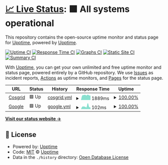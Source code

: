 # [📈 Live Status](https://demo.upptime.js.org): <!--live status--> **🟩 All systems operational**

This repository contains the open-source uptime monitor and status page for [Upptime](https://upptime.js.org), powered by [Upptime](https://github.com/upptime/upptime).

[![Uptime CI](https://github.com/devendra-rgb/repo-uptime/workflows/Uptime%20CI/badge.svg)](https://github.com/devendra-rgb/repo-uptime/actions?query=workflow%3A%22Uptime+CI%22)
[![Response Time CI](https://github.com/devendra-rgb/repo-uptime/workflows/Response%20Time%20CI/badge.svg)](https://github.com/devendra-rgb/repo-uptime/actions?query=workflow%3A%22Response+Time+CI%22)
[![Graphs CI](https://github.com/devendra-rgb/repo-uptime/workflows/Graphs%20CI/badge.svg)](https://github.com/devendra-rgb/repo-uptime/actions?query=workflow%3A%22Graphs+CI%22)
[![Static Site CI](https://github.com/devendra-rgb/repo-uptime/workflows/Static%20Site%20CI/badge.svg)](https://github.com/devendra-rgb/repo-uptime/actions?query=workflow%3A%22Static+Site+CI%22)
[![Summary CI](https://github.com/devendra-rgb/repo-uptime/workflows/Summary%20CI/badge.svg)](https://github.com/devendra-rgb/repo-uptime/actions?query=workflow%3A%22Summary+CI%22)

With [Upptime](https://upptime.js.org), you can get your own unlimited and free uptime monitor and status page, powered entirely by a GitHub repository. We use [Issues](https://github.com/upptime/upptime/issues) as incident reports, [Actions](https://github.com/devendra-rgb/repo-uptime/actions) as uptime monitors, and [Pages](https://demo.upptime.js.org) for the status page.

<!--start: status pages-->
<!-- This summary is generated by Upptime (https://github.com/upptime/upptime) -->
<!-- Do not edit this manually, your changes will be overwritten -->
<!-- prettier-ignore -->
| URL | Status | History | Response Time | Uptime |
| --- | ------ | ------- | ------------- | ------ |
| <img alt="" src="https://icons.duckduckgo.com/ip3/cosgrid.com.ico" height="13"> [Cosgrid](https://cosgrid.com) | 🟩 Up | [cosgrid.yml](https://github.com/devendra-rgb/repo-uptime/commits/HEAD/history/cosgrid.yml) | <details><summary><img alt="Response time graph" src="./graphs/cosgrid/response-time-week.png" height="20"> 1889ms</summary><br><a href="https://devendra-rgb.github.io/repo-uptime/history/cosgrid"><img alt="Response time 1311" src="https://img.shields.io/endpoint?url=https%3A%2F%2Fraw.githubusercontent.com%2Fdevendra-rgb%2Frepo-uptime%2FHEAD%2Fapi%2Fcosgrid%2Fresponse-time.json"></a><br><a href="https://devendra-rgb.github.io/repo-uptime/history/cosgrid"><img alt="24-hour response time 1726" src="https://img.shields.io/endpoint?url=https%3A%2F%2Fraw.githubusercontent.com%2Fdevendra-rgb%2Frepo-uptime%2FHEAD%2Fapi%2Fcosgrid%2Fresponse-time-day.json"></a><br><a href="https://devendra-rgb.github.io/repo-uptime/history/cosgrid"><img alt="7-day response time 1889" src="https://img.shields.io/endpoint?url=https%3A%2F%2Fraw.githubusercontent.com%2Fdevendra-rgb%2Frepo-uptime%2FHEAD%2Fapi%2Fcosgrid%2Fresponse-time-week.json"></a><br><a href="https://devendra-rgb.github.io/repo-uptime/history/cosgrid"><img alt="30-day response time 1829" src="https://img.shields.io/endpoint?url=https%3A%2F%2Fraw.githubusercontent.com%2Fdevendra-rgb%2Frepo-uptime%2FHEAD%2Fapi%2Fcosgrid%2Fresponse-time-month.json"></a><br><a href="https://devendra-rgb.github.io/repo-uptime/history/cosgrid"><img alt="1-year response time 1311" src="https://img.shields.io/endpoint?url=https%3A%2F%2Fraw.githubusercontent.com%2Fdevendra-rgb%2Frepo-uptime%2FHEAD%2Fapi%2Fcosgrid%2Fresponse-time-year.json"></a></details> | <details><summary><a href="https://devendra-rgb.github.io/repo-uptime/history/cosgrid">100.00%</a></summary><a href="https://devendra-rgb.github.io/repo-uptime/history/cosgrid"><img alt="All-time uptime 100.00%" src="https://img.shields.io/endpoint?url=https%3A%2F%2Fraw.githubusercontent.com%2Fdevendra-rgb%2Frepo-uptime%2FHEAD%2Fapi%2Fcosgrid%2Fuptime.json"></a><br><a href="https://devendra-rgb.github.io/repo-uptime/history/cosgrid"><img alt="24-hour uptime 100.00%" src="https://img.shields.io/endpoint?url=https%3A%2F%2Fraw.githubusercontent.com%2Fdevendra-rgb%2Frepo-uptime%2FHEAD%2Fapi%2Fcosgrid%2Fuptime-day.json"></a><br><a href="https://devendra-rgb.github.io/repo-uptime/history/cosgrid"><img alt="7-day uptime 100.00%" src="https://img.shields.io/endpoint?url=https%3A%2F%2Fraw.githubusercontent.com%2Fdevendra-rgb%2Frepo-uptime%2FHEAD%2Fapi%2Fcosgrid%2Fuptime-week.json"></a><br><a href="https://devendra-rgb.github.io/repo-uptime/history/cosgrid"><img alt="30-day uptime 100.00%" src="https://img.shields.io/endpoint?url=https%3A%2F%2Fraw.githubusercontent.com%2Fdevendra-rgb%2Frepo-uptime%2FHEAD%2Fapi%2Fcosgrid%2Fuptime-month.json"></a><br><a href="https://devendra-rgb.github.io/repo-uptime/history/cosgrid"><img alt="1-year uptime 100.00%" src="https://img.shields.io/endpoint?url=https%3A%2F%2Fraw.githubusercontent.com%2Fdevendra-rgb%2Frepo-uptime%2FHEAD%2Fapi%2Fcosgrid%2Fuptime-year.json"></a></details>
| <img alt="" src="https://icons.duckduckgo.com/ip3/www.google.com.ico" height="13"> [Google](https://www.google.com) | 🟩 Up | [google.yml](https://github.com/devendra-rgb/repo-uptime/commits/HEAD/history/google.yml) | <details><summary><img alt="Response time graph" src="./graphs/google/response-time-week.png" height="20"> 102ms</summary><br><a href="https://devendra-rgb.github.io/repo-uptime/history/google"><img alt="Response time 123" src="https://img.shields.io/endpoint?url=https%3A%2F%2Fraw.githubusercontent.com%2Fdevendra-rgb%2Frepo-uptime%2FHEAD%2Fapi%2Fgoogle%2Fresponse-time.json"></a><br><a href="https://devendra-rgb.github.io/repo-uptime/history/google"><img alt="24-hour response time 60" src="https://img.shields.io/endpoint?url=https%3A%2F%2Fraw.githubusercontent.com%2Fdevendra-rgb%2Frepo-uptime%2FHEAD%2Fapi%2Fgoogle%2Fresponse-time-day.json"></a><br><a href="https://devendra-rgb.github.io/repo-uptime/history/google"><img alt="7-day response time 102" src="https://img.shields.io/endpoint?url=https%3A%2F%2Fraw.githubusercontent.com%2Fdevendra-rgb%2Frepo-uptime%2FHEAD%2Fapi%2Fgoogle%2Fresponse-time-week.json"></a><br><a href="https://devendra-rgb.github.io/repo-uptime/history/google"><img alt="30-day response time 135" src="https://img.shields.io/endpoint?url=https%3A%2F%2Fraw.githubusercontent.com%2Fdevendra-rgb%2Frepo-uptime%2FHEAD%2Fapi%2Fgoogle%2Fresponse-time-month.json"></a><br><a href="https://devendra-rgb.github.io/repo-uptime/history/google"><img alt="1-year response time 123" src="https://img.shields.io/endpoint?url=https%3A%2F%2Fraw.githubusercontent.com%2Fdevendra-rgb%2Frepo-uptime%2FHEAD%2Fapi%2Fgoogle%2Fresponse-time-year.json"></a></details> | <details><summary><a href="https://devendra-rgb.github.io/repo-uptime/history/google">100.00%</a></summary><a href="https://devendra-rgb.github.io/repo-uptime/history/google"><img alt="All-time uptime 100.00%" src="https://img.shields.io/endpoint?url=https%3A%2F%2Fraw.githubusercontent.com%2Fdevendra-rgb%2Frepo-uptime%2FHEAD%2Fapi%2Fgoogle%2Fuptime.json"></a><br><a href="https://devendra-rgb.github.io/repo-uptime/history/google"><img alt="24-hour uptime 100.00%" src="https://img.shields.io/endpoint?url=https%3A%2F%2Fraw.githubusercontent.com%2Fdevendra-rgb%2Frepo-uptime%2FHEAD%2Fapi%2Fgoogle%2Fuptime-day.json"></a><br><a href="https://devendra-rgb.github.io/repo-uptime/history/google"><img alt="7-day uptime 100.00%" src="https://img.shields.io/endpoint?url=https%3A%2F%2Fraw.githubusercontent.com%2Fdevendra-rgb%2Frepo-uptime%2FHEAD%2Fapi%2Fgoogle%2Fuptime-week.json"></a><br><a href="https://devendra-rgb.github.io/repo-uptime/history/google"><img alt="30-day uptime 100.00%" src="https://img.shields.io/endpoint?url=https%3A%2F%2Fraw.githubusercontent.com%2Fdevendra-rgb%2Frepo-uptime%2FHEAD%2Fapi%2Fgoogle%2Fuptime-month.json"></a><br><a href="https://devendra-rgb.github.io/repo-uptime/history/google"><img alt="1-year uptime 100.00%" src="https://img.shields.io/endpoint?url=https%3A%2F%2Fraw.githubusercontent.com%2Fdevendra-rgb%2Frepo-uptime%2FHEAD%2Fapi%2Fgoogle%2Fuptime-year.json"></a></details>

<!--end: status pages-->

[**Visit our status website →**](https://demo.upptime.js.org)

## 📄 License

- Powered by: [Upptime](https://github.com/upptime/upptime)
- Code: [MIT](./LICENSE) © [Upptime](https://upptime.js.org)
- Data in the `./history` directory: [Open Database License](https://opendatacommons.org/licenses/odbl/1-0/)
